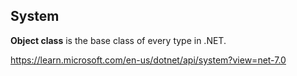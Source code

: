 ## System
**Object class** is the base class of every type in .NET. 


https://learn.microsoft.com/en-us/dotnet/api/system?view=net-7.0

